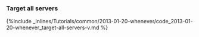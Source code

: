 

### Target all servers



{%include _inlines/Tutorials/common/2013-01-20-whenever/code_2013-01-20-whenever_target-all-servers-v.md %}




